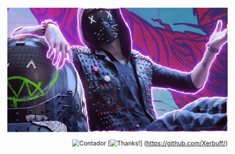 <p align="center">
  
  <img src="game.gif">

</p>

<div align="right">
  
  ![Contador](https://views.whatilearened.today/views/github/Xerbuff/verma-anushka.svg) [![Thanks!](https://img.shields.io/badge/Gracias%20por%20visitarme%20Negro-!-1EAEDB.svg)]     (https://github.com/Xerbuff/)
  
</div>
